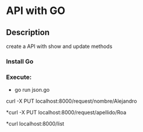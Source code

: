 # API with GO

## Description
create a API with show and update methods

### Install Go

### Execute:

* go run json.go
<p>curl -X PUT localhost:8000/request/nombre/Alejandro</p>
<p>*curl -X PUT localhost:8000/request/apellido/Roa</p>
<p>*curl localhost:8000/list</p>
